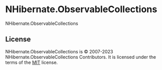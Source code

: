 # NHibernate.ObservableCollections

NHibernate.ObservableCollections

## License

NHibernate.ObservableCollections is &copy; 2007-2023 NHibernate.ObservableCollections Contributors. It is licensed under the terms of the [MIT](https://opensource.org/license/mit/) license.
